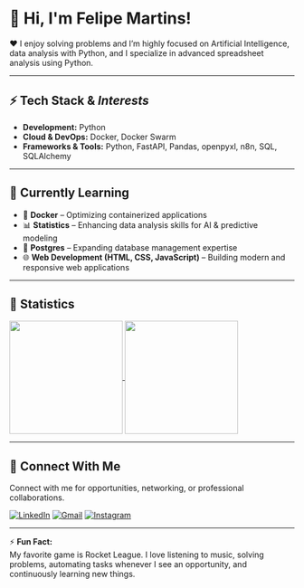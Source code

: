 # 👋 Hi, I'm Felipe Martins!

❤️ I enjoy solving problems and I’m highly focused on Artificial Intelligence, data analysis with Python, and I specialize in advanced spreadsheet analysis using Python.

---

## ⚡ Tech Stack & *Interests*

- **Development:** Python  
- **Cloud & DevOps:** Docker, Docker Swarm  
- **Frameworks & Tools:** Python, FastAPI, Pandas, openpyxl, n8n, SQL, SQLAlchemy

---

## 🌱 Currently Learning

- 🐳 **Docker** – Optimizing containerized applications
- 📊 **Statistics** – Enhancing data analysis skills for AI & predictive modeling  
- 🐘 **Postgres** – Expanding database management expertise  
- 🌐 **Web Development (HTML, CSS, JavaScript)** – Building modern and responsive web applications  

---

## 🔢 Statistics

<a href="https://github.com/felpszinm/github-readme-stats">
  <img height=200 align="center" src="[https://github-readme-stats.vercel.app/api?username=anuraghazra](https://github-readme-stats.vercel.app/api?username=felpszinm&show_icons=true&theme=dark)" />
</a>
<a href="https://github.com/felpszinm/convoychat">
  <img height=200 align="center" src="https://github-readme-stats.vercel.app/api/top-langs?username=felpszinm&layout=compact&langs_count=8&card_width=320&theme=dark" />
</a>

---

## 📮 Connect With Me

Connect with me for opportunities, networking, or professional collaborations.

[![LinkedIn](https://img.shields.io/badge/LinkedIn-0077B5?style=for-the-badge&logo=linkedin&logoColor=white)](https://www.linkedin.com/in/felipemartinsdev/) [![Gmail](https://img.shields.io/badge/Gmail-D14836?style=for-the-badge&logo=gmail&logoColor=white)](mailto:felipemartinz480@gmail.com) [![Instagram](https://img.shields.io/badge/Instagram-E4405F?style=for-the-badge&logo=instagram&logoColor=white)](www.instagram.com/felpszinm)


---

⚡ **Fun Fact:**  
My favorite game is Rocket League. I love listening to music, solving problems, automating tasks whenever I see an opportunity, and continuously learning new things.  

